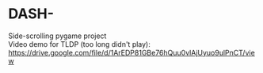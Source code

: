 # DASH-
Side-scrolling pygame project <br /> 
Video demo for TLDP (too long didn't play):
https://drive.google.com/file/d/1ArEDP81GBe76hQuu0vlAjUyuo9ulPnCT/view

